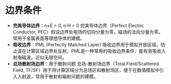 # 边界条件

- **完美导体边界**：n×E = 0, n·H = 0
  完美导体边界（Perfect Electric Conductor, PEC）假设边界处电场的切向分量为零，磁场的法向分量为零。常用于金属表面等理想导体的建模。
- **吸收边界**：PML (Perfectly Matched Layer)
  吸收边界用于模拟开放区域，防止波在计算区域边界处反射。PML是一种常用的吸收边界条件，能有效吸收入射电磁波，近似无限空间。
- **总场散射场边界**：用于散射问题
  总场-散射场边界（Total Field/Scattered Field, TF/SF）用于将计算区域分为总场区和散射场区，便于在数值模拟中引入入射波，常用于散射和辐射问题的建模。